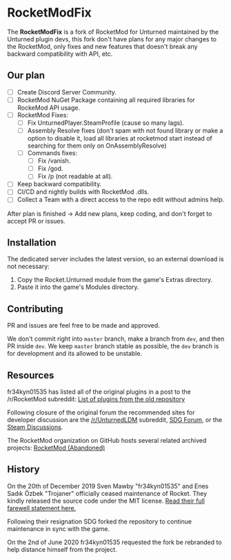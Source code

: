 # RocketModFix

The **RocketModFix** is a fork of RocketMod for Unturned maintained by the Unturned plugin devs, this fork don't have plans for any major changes to the RocketMod, only fixes and new features that doesn't break any backward compatibility with API, etc.

## Our plan

- [ ] Create Discord Server Community.
- [ ] RocketMod NuGet Package containing all required libraries for RockeMod API usage.
- [ ] RocketMod Fixes:
	- [ ] Fix UnturnedPlayer.SteamProfile (cause so many lags). 
	- [ ] Assembly Resolve fixes (don't spam with not found library or make a option to disable it, load all libraries at rocketmod start instead of searching for them only on OnAssemblyResolve)
	- [ ] Commands fixes:
		- [ ] Fix /vanish.
		- [ ] Fix /god.
		- [ ] Fix /p (not readable at all). 
- [ ] Keep backward compatibility.
- [ ] CI/CD and nightly builds with RocketMod .dlls.
- [ ] Collect a Team with a direct access to the repo edit without admins help.

After plan is finished -> Add new plans, keep coding, and don't forget to accept PR or issues.

## Installation

The dedicated server includes the latest version, so an external download is not necessary:
1. Copy the Rocket.Unturned module from the game's Extras directory.
2. Paste it into the game's Modules directory.

## Contributing

PR and issues are feel free to be made and approved.

We don't commit right into `master` branch, make a branch from `dev`, and then PR inside `dev`. We keep `master` branch stable as possible, the `dev` branch is for development and its allowed to be unstable.

## Resources

fr34kyn01535 has listed all of the original plugins in a post to the /r/RocketMod subreddit: [List of plugins from the old repository](https://www.reddit.com/r/rocketmod/comments/ek4i7b/)

Following closure of the original forum the recommended sites for developer discussion are the [/r/UnturnedLDM](https://www.reddit.com/r/UnturnedLDM/) subreddit, [SDG Forum](https://forum.smartlydressedgames.com/c/modding/ldm), or the [Steam Discussions](https://steamcommunity.com/app/304930/discussions/17/).

The RocketMod organization on GitHub hosts several related archived projects: [RocketMod (Abandoned)](https://github.com/RocketMod)

## History

On the 20th of December 2019 Sven Mawby "fr34kyn01535" and Enes Sadık Özbek "Trojaner" officially ceased maintenance of Rocket. They kindly released the source code under the MIT license. [Read their full farewell statement here.](https://github.com/RocketMod/Rocket/blob/master/Farewell.md)

Following their resignation SDG forked the repository to continue maintenance in sync with the game.

On the 2nd of June 2020 fr34kyn01535 requested the fork be rebranded to help distance himself from the project.